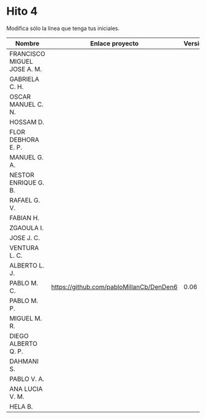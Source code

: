 # Hito 4

Modifica sólo la línea que tenga tus iniciales.

| Nombre       | Enlace proyecto                                                                    | Versión      |
| --------------- | ----------------------------------------------------------------------- | -------------- |
| FRANCISCO MIGUEL JOSE A. M.    | <!--enlace-->                                                           | <!--versión--> |
|  GABRIELA C. H.   | <!--enlace-->                                                           | <!--versión--> |
|  OSCAR MANUEL C. N.   | <!--enlace-->                                                           | <!--versión--> |
|  HOSSAM D.   | <!--enlace-->                                                           | <!--versión--> |
|  FLOR DEBHORA E. P.   | <!--enlace-->                                                           | <!--versión--> |
|  MANUEL G. A.  | <!--enlace-->                                                           | <!--versión--> |
|  NESTOR ENRIQUE G. B.   | <!--enlace-->                                                           | <!--versión--> |
|  RAFAEL G. V.  | <!--enlace-->                                                           | <!--versión--> |
|  FABIAN H.   | <!--enlace-->                                                           | <!--versión--> |
|  ZGAOULA I.   | <!--enlace-->                                                           | <!--versión--> |
|  JOSE J. C.   | <!--enlace-->                                                           | <!--versión--> |
|  VENTURA L. C.   | <!--enlace-->                                                           | <!--versión--> |
|  ALBERTO L. J.   | <!--enlace-->                                                           | <!--versión--> |
|  PABLO M. C.   | https://github.com/pabloMillanCb/DenDen6                                                           | 0.06 |
|  PABLO M. P.   | <!--enlace-->                                                           | <!--versión--> |
|  MIGUEL M. R.  | <!--enlace-->                                                           | <!--versión--> |
|  DIEGO ALBERTO Q. P.   | <!--enlace-->                                                           | <!--versión--> |
|  DAHMANI S.   | <!--enlace-->                                                           | <!--versión--> |
|  PABLO V. A.   | <!--enlace-->                                                           | <!--versión--> |
|  ANA LUCIA V. M.   | <!--enlace-->                                                           | <!--versión--> |
|  HELA B.   | <!--enlace-->                                                           | <!--versión--> |

